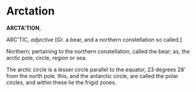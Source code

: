 # Arctation

**ARCTA'TION**,

ARC'TIC, _adjective_ \[Gr. a bear, and a northern constellation so called.\]

Northern; pertaining to the northern constellation, called the bear; as, the arctic pole, circle, region or sea.

The arctic circle is a lesser circle parallel to the equator, 23 degrees 28' from the north pole. this, and the antarctic circle, are called the polar circles, and within these lie the frigid zones.